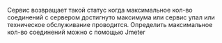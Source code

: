 Сервис возвращает такой статус когда максимальное кол-во соединений с сервером достигнуто максимума или сервис упал или техническое обслуживание проводится. Определить максимальное кол-во соединений можно с помощью Jmeter